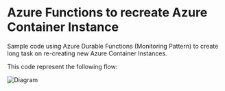 # Azure Functions to recreate Azure Container Instance

Sample code using Azure Durable Functions (Monitoring Pattern) to create long task on re-creating new Azure Container Instances.

This code represent the following flow:

![Diagram](/flow.png)